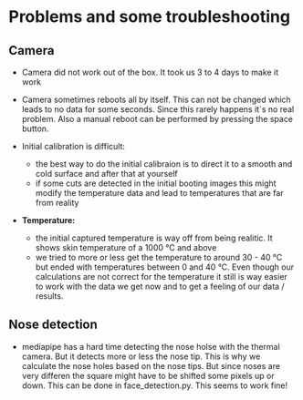 # Problems and some troubleshooting

## Camera
- Camera did not work out of the box. It took us 3 to 4 days to make it work
- Camera sometimes reboots all by itself. This can not be changed which leads to no data for some seconds. Since this rarely happens it`s no real problem. Also a manual reboot can be performed by pressing the space button.
- Initial calibration is difficult:
    - the best way to do the initial calibraion is to direct it to a smooth and cold surface and after that at yourself
    - if some cuts are detected in the initial booting images this might modify the temperature data and lead to temperatures that are far from reality

- **Temperature:**
    - the initial captured temperature is way off from being realitic. It shows skin temperature of a 1000 °C and above
    - we tried to more or less get the temperature to around 30 - 40 °C but ended with temperatures between 0 and 40 °C. Even though our calculations are not correct for the temperature it still is way easier to work with the data we get now and to get a feeling of our data / results.
    
## Nose detection
- mediapipe has a hard time detecting the nose holse with the thermal camera. But it detects more or less the nose tip. This is why we calculate the nose holes based on the nose tips. But since noses are very differen the square might have to be shifted some pixels up or down. This can be done in face_detection.py. This seems to work fine!
